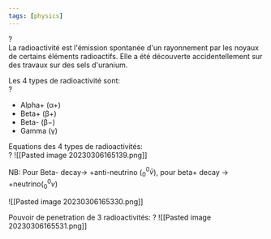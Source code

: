 ```yaml
---
tags: [physics] 
---
```



?  
La radioactivité est l'émission spontanée d'un rayonnement par les noyaux de certains éléments radioactifs. Elle a été découverte accidentellement sur des travaux sur des sels d'uranium.

Les 4 types de radioactivité sont:  
?

-   Alpha+ (α+)
-   Beta+ (β+)
-   Beta- (β−)
-   Gamma (γ)

Equations des 4 types de radioactivités:  
?
![[Pasted image 20230306165139.png]]

NB: Pour Beta- decay-> +anti-neutrino ($^0_0\bar{v}$), pour beta+ decay -> +neutrino($^0_0v$) 

![[Pasted image 20230306165330.png]]

Pouvoir de penetration de 3 radioactivités:
?
![[Pasted image 20230306165531.png]]

